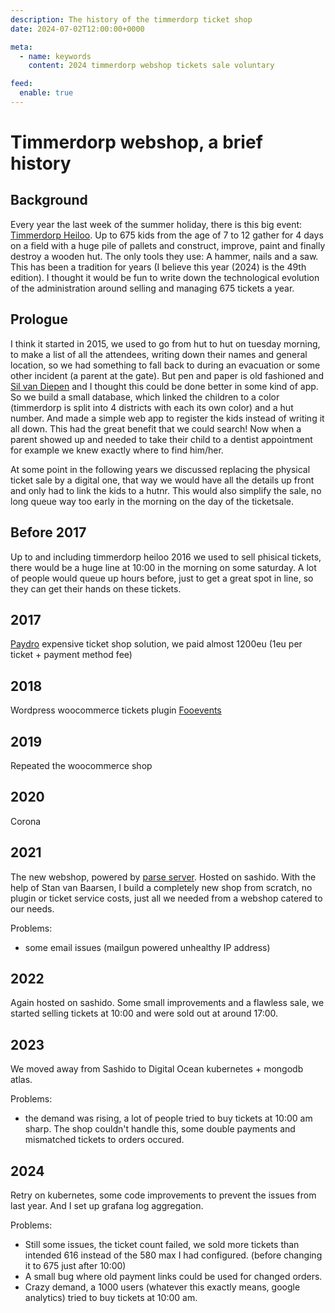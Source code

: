 ```yaml
---
description: The history of the timmerdorp ticket shop
date: 2024-07-02T12:00:00+0000

meta:
  - name: keywords
    content: 2024 timmerdorp webshop tickets sale voluntary

feed:
  enable: true
---
```


# Timmerdorp webshop, a brief history

## Background
Every year the last week of the summer holiday, there is this big event: [Timmerdorp Heiloo](https://timmerdorp.com/). Up to 675 kids from the age of 7 to 12 gather for 4 days on a field with a huge pile of pallets and construct, improve, paint and finally destroy a wooden hut. The only tools they use: A hammer, nails and a saw. This has been a tradition for years (I believe this year (2024) is the 49th edition). I thought it would be fun to write down the technological evolution of the administration around selling and managing 675 tickets a year.

## Prologue
I think it started in 2015, we used to go from hut to hut on tuesday morning, to make a list of all the attendees, writing down their names and general location, so we had something to fall back to during an evacuation or some other incident (a parent at the gate).
But pen and paper is old fashioned and [Sil van Diepen](sil.mt) and I thought this could be done better in some kind of app. So we build a small database, which linked the children to a color (timmerdorp is split into 4 districts with each its own color) and a hut number. And made a simple web app to register the kids instead of writing it all down. This had the great benefit that we could search! Now when a parent showed up and needed to take their child to a dentist appointment for example we knew exactly where to find him/her.

At some point in the following years we discussed replacing the physical ticket sale by a digital one, that way we would have all the details up front and only had to link the kids to a hutnr. This would also simplify the sale, no long queue way too early in the morning on the day of the ticketsale.

## Before 2017
Up to and including timmerdorp heiloo 2016 we used to sell phisical tickets, there would be a huge line at 10:00 in the morning on some saturday. A lot of people would queue up hours before, just to get a great spot in line, so they can get their hands on these tickets.

## 2017
[Paydro](https://paydro.com/) expensive ticket shop solution, we paid almost 1200eu (1eu per ticket + payment method fee)

## 2018
Wordpress woocommerce tickets plugin
[Fooevents](https://www.fooevents.com/)

## 2019
Repeated the woocommerce shop

## 2020
Corona

## 2021
The new webshop, powered by [parse server](https://parseplatform.org/). Hosted on sashido. With the help of Stan van Baarsen, I build a completely new shop from scratch, no plugin or ticket service costs, just all we needed from a webshop catered to our needs.

Problems:
- some email issues (mailgun powered unhealthy IP address)

## 2022
Again hosted on sashido. Some small improvements and a flawless sale, we started selling tickets at 10:00 and were sold out at around 17:00.

## 2023
We moved away from Sashido to Digital Ocean kubernetes + mongodb atlas.

Problems: 
- the demand was rising, a lot of people tried to buy tickets at 10:00 am sharp. The shop couldn't handle this, some double payments and mismatched tickets to orders occured.

## 2024
Retry on kubernetes, some code improvements to prevent the issues from last year. And I set up grafana log aggregation.

Problems:
- Still some issues, the ticket count failed, we sold more tickets than intended 616 instead of the 580 max I had configured. (before changing it to 675 just after 10:00)
- A small bug where old payment links could be used for changed orders.
- Crazy demand, a 1000 users (whatever this exactly means, google analytics) tried to buy tickets at 10:00 am.

<image-element source="2024/timmerdorp-google-analytics" width="740" height="1000" alt="Google analytics" type="png" />
<image-element source="2024/grafana-request-metrics" width="740" height="425" alt="Grafana request metrics" type="png" />
